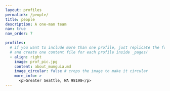 ```yaml
---
layout: profiles
permalink: /people/
title: people
description: A one-man team
nav: true
nav_order: 7

profiles:
  # if you want to include more than one profile, just replicate the following block
  # and create one content file for each profile inside _pages/
  - align: right
    image: prof_pic.jpg
    content: about_munguia.md
    image_circular: false # crops the image to make it circular
    more_info: >
      <p>Greater Seattle, WA 98198</p>
---
```

